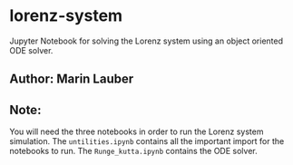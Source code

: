 # lorenz-system

Jupyter Notebook for solving the Lorenz system using an object oriented ODE solver.

## Author: Marin Lauber

## Note: 
You will need the three notebooks in order to run the Lorenz system simulation. The `untilities.ipynb` contains all the important import for the notebooks to run. The `Runge_kutta.ipynb` contains the ODE solver.
